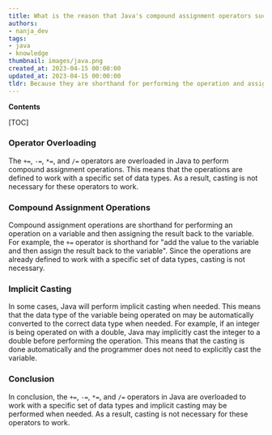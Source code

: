 ```yaml
---
title: What is the reason that Java's compound assignment operators such as +=, -=, *=, and /= do not need to be cast?
authors:
- nanja_dev
tags:
- java
- knowledge
thumbnail: images/java.png
created_at: 2023-04-15 00:00:00
updated_at: 2023-04-15 00:00:00
tldr: Because they are shorthand for performing the operation and assigning the result to the variable, which does not require casting.
---
```


**Contents**

[TOC]

### Operator Overloading

The `+=`, `-=`, `*=`, and `/=` operators are overloaded in Java to perform compound assignment operations. This means that the operations are defined to work with a specific set of data types. As a result, casting is not necessary for these operators to work.

### Compound Assignment Operations

Compound assignment operations are shorthand for performing an operation on a variable and then assigning the result back to the variable. For example, the `+=` operator is shorthand for "add the value to the variable and then assign the result back to the variable". Since the operations are already defined to work with a specific set of data types, casting is not necessary.

### Implicit Casting

In some cases, Java will perform implicit casting when needed. This means that the data type of the variable being operated on may be automatically converted to the correct data type when needed. For example, if an integer is being operated on with a double, Java may implicitly cast the integer to a double before performing the operation. This means that the casting is done automatically and the programmer does not need to explicitly cast the variable.

### Conclusion

In conclusion, the `+=`, `-=`, `*=`, and `/=` operators in Java are overloaded to work with a specific set of data types and implicit casting may be performed when needed. As a result, casting is not necessary for these operators to work.
